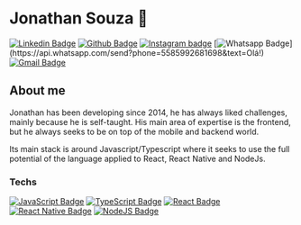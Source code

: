 # Jonathan Souza 🚀

[![Linkedin Badge](https://img.shields.io/badge/LinkedIn-0077B5?style=for-the-badge&logo=linkedin&logoColor=white&link=https://www.linkedin.com/in/devjonathansouzasi)](https://www.linkedin.com/in/jonathansouzasi/)
[![Github Badge](https://img.shields.io/badge/GitHub-100000?style=for-the-badge&logo=github&logoColor=white&link=https://github.com/jona)](https://github.com/jonathansouzasi)
[![Instagram badge](https://img.shields.io/badge/Instagram-E4405F?style=for-the-badge&logo=instagram&logoColor=white&link=https://www.instagram.com/jonathansouzasi)](https://www.instagram.com/jonathansouzasi)
[![Whatsapp Badge](https://img.shields.io/badge/WhatsApp-25D366?style=for-the-badge&logo=whatsapp&logoColor=white&link=https://api.whatsapp.com/send?phone=5585994148112&text=Olá!)](https://api.whatsapp.com/send?phone=5585992681698&text=Olá!)
[![Gmail Badge](https://img.shields.io/badge/Gmail-D14836?style=for-the-badge&logo=gmail&logoColor=white&link=mailto:devjonathansouzasi@gmail.com)](mailto:devjonathansouzasi@gmail.com)

## About me

Jonathan has been developing since 2014, he has always liked challenges, mainly because he is self-taught. His main area of expertise is the frontend, but he always seeks to be on top of the mobile and backend world.

Its main stack is around Javascript/Typescript where it seeks to use the full potential of the language applied to React, React Native and NodeJs.


###  Techs 

   [![JavaScript Badge](https://img.shields.io/badge/JavaScript-F7DF1E?style=for-the-badge&logo=javascript&logoColor=black)](https://www.w3schools.com/js/default.asp)
[![TypeScript Badge](https://img.shields.io/badge/TypeScript-007ACC?style=for-the-badge&logo=typescript&logoColor=white&link=https://www.typescriptlang.org/)](https://www.typescriptlang.org/)
[![React Badge](https://img.shields.io/badge/React-20232A?style=for-the-badge&logo=react&logoColor=61DAFB&link=https://pt-br.reactjs.org/)](https://pt-br.reactjs.org/)
[![React Native Badge](https://img.shields.io/badge/React_Native-20232A?style=for-the-badge&logo=react&logoColor=61DAFB&link=https://reactnative.dev/)](https://reactnative.dev/)
[![NodeJS Badge](https://img.shields.io/badge/Node.js-43853D?style=for-the-badge&logo=node.js&logoColor=white&link=https://nodejs.org/en/)](https://nodejs.org/en/)
